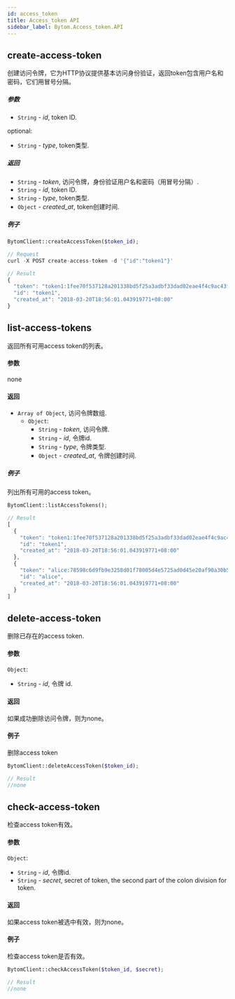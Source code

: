 ```yaml
---
id: access_token
title: Access_token API
sidebar_label: Bytom.Access_token.API
---
```


## create-access-token

创建访问令牌，它为HTTP协议提供基本访问身份验证，返回token包含用户名和密码，它们用冒号分隔。

##### 参数

- `String` - *id*, token ID.

optional:

- `String` - *type*, token类型.

##### 返回

- `String` - *token*, 访问令牌，身份验证用户名和密码（用冒号分隔）.
- `String` - *id*, token ID.
- `String` - *type*, token类型.
- `Object` - *created_at*, token创建时间.

##### 例子
```php
BytomClient::createAccessToken($token_id);
```
```js
// Request
curl -X POST create-access-token -d '{"id":"token1"}'

// Result
{
  "token": "token1:1fee70f537128a201338bd5f25a3adbf33dad02eae4f4c9ac43f336a069df8f3",
  "id": "token1",
  "created_at": "2018-03-20T18:56:01.043919771+08:00"
}
```

## list-access-tokens

返回所有可用access token的列表。

#### 参数

none

#### 返回

- `Array of Object`, 访问令牌数组.
  - `Object`:
    - `String` - *token*, 访问令牌.
    - `String` - *id*, 令牌id.
    - `String` - *type*, 令牌类型.
    - `Object` - *created_at*, 令牌创建时间.

##### 例子

列出所有可用的access token。
```php
BytomClient::listAccessTokens();
```
```js
// Result
[
  {
    "token": "token1:1fee70f537128a201338bd5f25a3adbf33dad02eae4f4c9ac43f336a069df8f3",
    "id": "token1",
    "created_at": "2018-03-20T18:56:01.043919771+08:00"
  },
  {
    "token": "alice:78598c6d9fb9e3258d01f78005d4e5725ad0d45e20af90a30b577b407d4a2edd",
    "id": "alice",
    "created_at": "2018-03-20T18:56:01.043919771+08:00"
  }
]
```

## delete-access-token

删除已存在的access token.

#### 参数

`Object`:

- `String` - *id*, 令牌 id.

#### 返回

如果成功删除访问令牌，则为none。

#### 例子

删除access token
```php
BytomClient::deleteAccessToken($token_id);
```
```js
// Result
//none
```


## check-access-token

检查access token有效。

#### 参数

`Object`:

- `String` - *id*, 令牌id.
- `String` - *secret*, secret of token, the second part of the colon division for token.

#### 返回

如果access token被选中有效，则为none。

#### 例子

检查access token是否有效。
```php
BytomClient::checkAccessToken($token_id, $secret);
```
```js
// Result
//none
```